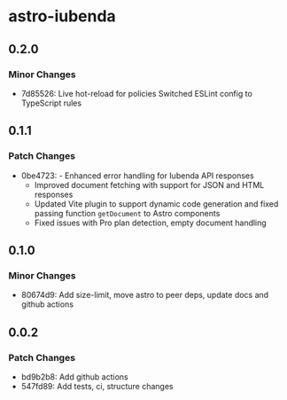 # astro-iubenda

## 0.2.0

### Minor Changes

- 7d85526: Live hot-reload for policies
  Switched ESLint config to TypeScript rules

## 0.1.1

### Patch Changes

- 0be4723: - Enhanced error handling for Iubenda API responses
  - Improved document fetching with support for JSON and HTML responses
  - Updated Vite plugin to support dynamic code generation and fixed passing function `getDocument` to Astro components
  - Fixed issues with Pro plan detection, empty document handling

## 0.1.0

### Minor Changes

- 80674d9: Add size-limit, move astro to peer deps, update docs and github actions

## 0.0.2

### Patch Changes

- bd9b2b8: Add github actions
- 547fd89: Add tests, ci, structure changes
